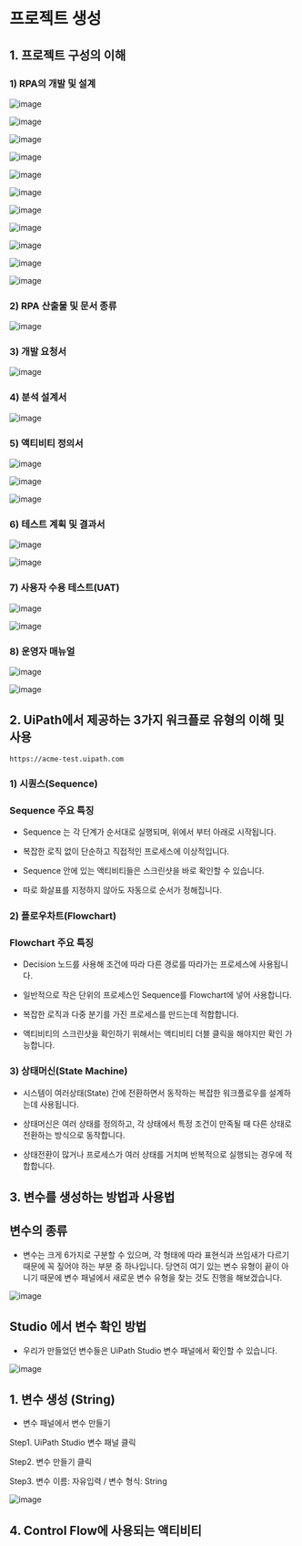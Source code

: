 # 프로젝트 생성

## 1. 프로젝트 구성의 이해

### 1) RPA의 개발 및 설계

![image](https://github.com/user-attachments/assets/cf886979-2b15-47f0-85b4-b5cfbfd2846c)

![image](https://github.com/user-attachments/assets/0a31ccfb-ba64-431a-ab73-993c8bf352e3)

![image](https://github.com/user-attachments/assets/8b1ce065-970c-4a37-b32b-5e41a8e3f9b4)

![image](https://github.com/user-attachments/assets/f579a7ec-86f0-41d2-8a65-1333b22651a9)

![image](https://github.com/user-attachments/assets/0ff26e89-1f65-446d-bf9e-3faf3bc6817f)

![image](https://github.com/user-attachments/assets/a6f32fdd-b5f6-4612-a72d-4deabb2526e8)

![image](https://github.com/user-attachments/assets/191bb25d-ae0a-4118-a5ff-98155ec697b5)

![image](https://github.com/user-attachments/assets/1a2621a3-58de-4be8-94b3-1495ecaa97e5)

![image](https://github.com/user-attachments/assets/e5d3d9e9-2495-4ec1-8c74-499a20532f02)

![image](https://github.com/user-attachments/assets/a6e035fa-b7ed-49cb-976d-db0a7b757ca7)

![image](https://github.com/user-attachments/assets/f2c7beb5-e18d-4ef0-a3f9-7971e4123f9a)


### 2) RPA 산출물 및 문서 종류

![image](https://github.com/user-attachments/assets/f4d036e2-1721-4a93-a276-66ae36e7ef92)

### 3) 개발 요청서

![image](https://github.com/user-attachments/assets/cc1c21de-5e87-4777-be68-05e4e6049e2e)

### 4)  분석 설계서

![image](https://github.com/user-attachments/assets/0f06efdd-8e83-41a7-843c-c96602ea34d4)

### 5)  액티비티 정의서

![image](https://github.com/user-attachments/assets/5a8be2e1-0fc4-468d-91ef-1974eb123b7a)

![image](https://github.com/user-attachments/assets/aecd3071-6132-4685-9659-4cdf40874841)

![image](https://github.com/user-attachments/assets/638a50a4-5246-4c1d-968f-3e7e6afee7ee)

### 6)  테스트 계획 및 결과서

![image](https://github.com/user-attachments/assets/6b87a807-ef84-41cd-bb66-220a1f44c032)

![image](https://github.com/user-attachments/assets/45f0459a-591c-4aca-a80b-97a85cb1c84d)

### 7)  사용자 수용 테스트(UAT)

![image](https://github.com/user-attachments/assets/8e556d30-f17f-48a3-bb29-3db4ba5a7432)

![image](https://github.com/user-attachments/assets/ae37e15b-e584-4e31-bf1f-a338fa75b725)

### 8)  운영자 매뉴얼

![image](https://github.com/user-attachments/assets/9668cb85-903f-4ba4-af59-ec2814dd611c)

![image](https://github.com/user-attachments/assets/e798dc25-f9d5-4ab7-a4d6-3a11cb6f4566)


## 2. UiPath에서 제공하는 3가지 워크플로 유형의 이해 및 사용

```
https://acme-test.uipath.com
```

### 1) 시퀀스(Sequence)

### Sequence 주요 특징

- Sequence 는 각 단계가 순서대로 실행되며, 위에서 부터 아래로 시작됩니다.

- 복잡한 로직 없이 단순하고 직접적인 프로세스에 이상적입니다.
  
- Sequence 안에 있는 액티비티들은 스크린샷을 바로 확인할 수 있습니다.

-  따로 화살표를 지정하지 않아도 자동으로 순서가 정해집니다.


### 2) 플로우차트(Flowchart)

### Flowchart 주요 특징

- Decision 노드를 사용해 조건에 따라 다른 경로를 따라가는 프로세스에 사용됩니다.

- 일반적으로 작은 단위의 프로세스인 Sequence를 Flowchart에 넣어 사용합니다.

- 복잡한 로직과 다중 분기를 가진 프로세스를 만드는데 적합합니다.

- 액티비티의 스크린샷을 확인하기 위해서는 액티비티 더블 클릭을 해야지만 확인 가능합니다.


### 3) 상태머신(State Machine)

 - 시스템이 여러상태(State) 간에 전환하면서 동작하는 복잡한 워크플로우를 설계하는데 사용됩니다.
 
 - 상태머신은 여러 상태를 정의하고, 각 상태에서 특정 조건이 만족될 때 다른 상태로 전환하는 방식으로 동작합니다.
 
 - 상태전환이 많거나 프로세스가 여러 상태를 거치며 반복적으로 실행되는 경우에 적합합니다.


## 3. 변수를 생성하는 방법과 사용법

## 변수의 종류 

- 변수는 크게 6가지로 구분할 수 있으며, 각 형태에 따라 표현식과 쓰임새가 다르기 때문에 
꼭 짚어야 하는 부분 중 하나입니다. 당연히 여기 있는 변수 유형이 끝이 아니기 때문에 변수 
패널에서 새로운 변수 유형을 찾는 것도 진행을 해보겠습니다. 

![image](https://github.com/user-attachments/assets/cef064e8-5451-4082-aa46-78e82cfca8b6)

## Studio 에서 변수 확인 방법

- 우리가 만들었던 변수들은 UiPath Studio 변수 패널에서 확인할 수 있습니다.

![image](https://github.com/user-attachments/assets/286e8abd-ab9c-4c60-aeed-d60c00ca60b8)

## 1. 변수 생성 (String)

 - 변수 패널에서 변수 만들기
   
Step1. UiPath Studio 변수 패널 클릭

Step2. 변수 만들기 클릭 

Step3. 변수 이름: 자유입력 / 변수 형식: String

![image](https://github.com/user-attachments/assets/fcdc7c79-0f77-4eb3-9c02-dcbaafb4b534)





## 4. Control Flow에 사용되는 액티비티
